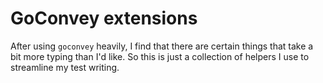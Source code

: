 GoConvey extensions
===================

After using `goconvey` heavily, I find that there are certain things
that take a bit more typing than I'd like.  So this is just a
collection of helpers I use to streamline my test writing.

